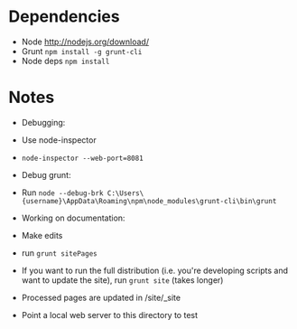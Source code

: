 # Dependencies

 * Node http://nodejs.org/download/
 * Grunt ```npm install -g grunt-cli```
 * Node deps ```npm install```

# Notes
* Debugging:
 * Use node-inspector
 * ```node-inspector --web-port=8081```

* Debug grunt: 
 * Run ```node --debug-brk C:\Users\{username}\AppData\Roaming\npm\node_modules\grunt-cli\bin\grunt```

* Working on documentation:
 * Make edits
 * run ```grunt sitePages```
 * If you want to run the full distribution (i.e. you're developing scripts and want to update the site), run ```grunt site``` (takes longer)
 * Processed pages are updated in /site/_site
 * Point a local web server to this directory to test
